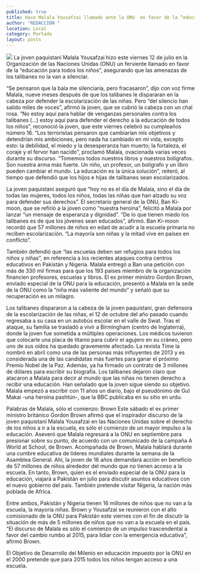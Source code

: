 ```yaml
---
published: true
title: Hace Malala Yousafzai llamado ante la ONU  en favor de la “educación para todos los niños”
author: "REDACCION "
location: Local
category: Portada
layout: posts
---
```


![](http://i.imgur.com/2KIo42om.jpg)
La joven paquistaní Malala Yousafzai hizo este viernes 12 de julio en la Organización de las Naciones Unidas (ONU) un ferviente llamado en favor de la “educación para todos los niños”, asegurando que las amenazas de los talibanes no la van a silenciar.

“Se pensaron que la bala me silenciaría, pero fracasaron”, dijo con voz firme Malala, nueve meses después de que los talibanes le dispararan en la cabeza por defender la escolarización de las niñas. Pero “del silencio han salido miles de voces”, afirmó la joven, que se cubrió la cabeza con un chal rosa.
“No estoy aquí para hablar de venganzas personales contra los talibanes (...) estoy aquí para defender el derecho a la educación de todos los niños”, reconoció la joven, que este viernes celebró su cumpleaños número 16.
“Los terroristas pensaron que cambiarían mis objetivos y detendrían mis ambiciones, pero nada ha cambiado en mi vida, excepto esto: la debilidad, el miedo y la desesperanza han muerto; la fortaleza, el coraje y el fervor han nacido”, proclamó Malala, ovacionada varias veces durante su discurso.
“Tomemos todos nuestros libros y nuestros bolígrafos. Son nuestra arma más fuerte. Un niño, un profesor, un bolígrafo y un libro pueden cambiar el mundo. La educación es la única solución”, reiteró, al tiempo que defendió que los hijos e hijas de talibanes sean escolarizados.

La joven paquistaní aseguró que “hoy no es el día de Malala, sino el día de todas las mujeres, todos los niños, todas las niñas que han alzado su voz para defender sus derechos”.
El secretario general de la ONU, Ban Ki-moon, que se refirió a la joven como “nuestra heroína”, felicitó a Malala por lanzar “un mensaje de esperanza y dignidad”. “De lo que tienen miedo los talibanes es de que los jóvenes sean educados”, afirmó.
Ban Ki-moon recordó que 57 millones de niños en edad de acudir a la escuela primaria no reciben escolarización. “La mayoría son niñas y la mitad vive en países en conflicto”.

También defendió que “las escuelas deben ser refugios para todos los niños y niñas”, en referencia a los recientes ataques contra centros educativos en Pakistán y Nigeria.
Malala entregó a Ban una petición con más de 330 mil firmas para que los 193 países miembro de la organización financien profesores, escuelas y libros.
El ex primer ministro Gordon Brown, enviado especial de la ONU para la educación, presentó a Malala en la sede de la ONU como la “niña más valiente del mundo” y señaló que su recuperación es un milagro.

Los talibanes dispararon a la cabeza de la joven paquistaní, gran defensora de la escolarización de las niñas, el 12 de octubre del año pasado cuando regresaba a su casa en un autobús escolar en el valle de Swat.
Tras el ataque, su familia se trasladó a vivir a Birmingham (centro de Inglaterra), donde la joven fue sometida a múltiples operaciones. Los médicos tuvieron que colocarle una placa de titanio para cubrir el agujero en su cráneo, pero uno de sus oídos ha quedado gravemente afectado.
La revista Time la nombró en abril como una de las personas más influyentes de 2013 y es considerada una de las candidatas más fuertes para ganar el próximo Premio Nobel de la Paz. Además, ya ha firmado un contrato de 3 millones de dólares para escribir su biografía.
Los talibanes dejaron claro que atacaron a Malala para decir al mundo que las niñas no tienen derecho a recibir una educación. Han señalado que la joven sigue siendo su objetivo.
Malala empezó a escribir con 11 años un diario, bajo el pseudónimo de Gul Makai -una heroína pashtún-, que la BBC publicaba en su sitio en urdu.

Palabras de Malala, 
sólo el comienzo: Brown 
Este sábado el ex primer ministro británico Gordon Brown afirmó que el inspirador discurso de la joven paquistaní Malala Yousafzai en las Naciones Unidas sobre el derecho de los niños a ir a la escuela, es sólo el comienzo de un mayor impulso a la educación.
Aseveró que Malala regresará a la ONU en septiembre para presionar sobre su punto, de acuerdo con un comunicado de la campaña A World at School, de Brown.
Acompañada de Brown, Malala hablará durante una cumbre educativa de líderes mundiales durante la semana de la Asamblea General.
Ahí, la joven de 16 años demandará acción en beneficio de 57 millones de niños alrededor del mundo que no tienen acceso a la escuela.
En tanto, Brown, quien es el enviado especial de la ONU para la educación, viajará a Pakistán en julio para discutir asuntos educativos con el nuevo gobierno del país. También pretende visitar Nigeria, la nación más poblada de Africa.

Entre ambos, Pakistán y Nigeria tienen 16 millones de niños que no van a la escuela, la mayoría niñas.
Brown y Yousafzai se reunieron con el alto comisionado de la ONU para Pakistán este viernes con el fin de discutir la situación de más de 5 millones de niños que no van a la escuela en el país.
“El discurso de Malala es sólo el comienzo de un impulso trascendental a favor del cambio rumbo al 2015, para lidiar con la emergencia educativa”, afirmó Brown.

El Objetivo de Desarrollo del Milenio en educación impuesto por la ONU en el 2000 pretende que para 2015 todos los niños tengan acceso a una escuela.
